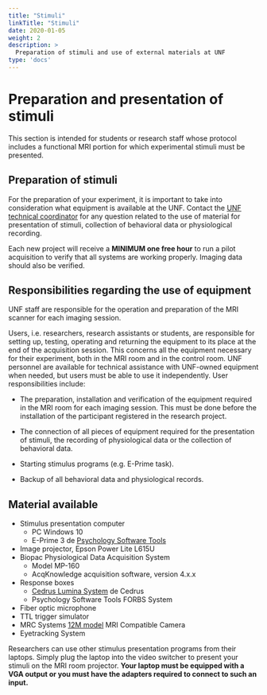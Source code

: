 ```yaml
---
title: "Stimuli"
linkTitle: "Stimuli"
date: 2020-01-05
weight: 2
description: >
  Preparation of stimuli and use of external materials at UNF
type: 'docs'
---
```



# Preparation and presentation of stimuli

This section is intended for students or research staff whose protocol includes a functional MRI portion for which experimental stimuli must be presented.


## Preparation of stimuli

For the preparation of your experiment, it is important to take into consideration what equipment is available at the UNF. Contact the [UNF technical coordinator](mailto:support.unf@criugm.qc.ca) for any question related to the use of material for presentation of stimuli, collection of behavioral data or physiological recording.

Each new project will receive a **MINIMUM one free hour** to run a pilot acquisition to verify that all systems are working properly. Imaging data should also be verified.

## Responsibilities regarding the use of equipment

UNF staff are responsible for the operation and preparation of the MRI scanner for each imaging session.

Users, i.e. researchers, research assistants or students, are responsible for setting up, testing, operating and returning the equipment to its place at the end of the acquisition session. This concerns all the equipment necessary for their experiment, both in the MRI room and in the control room. UNF personnel are available for technical assistance with UNF-owned equipment when needed, but users must be able to use it independently. User responsibilities include:

- The preparation, installation and verification of the equipment required in the MRI room for each imaging session. This must be done before the installation of the participant registered in the research project.

- The connection of all pieces of equipment required for the presentation of stimuli, the recording of physiological data or the collection of behavioral data.

- Starting stimulus programs (e.g. E-Prime task).

- Backup of all behavioral data and physiological records.


## Material available

* Stimulus presentation computer
     * PC Windows 10
     * E-Prime 3 de <a href="http://www.pstnet.com/" target="blank">Psychology Software Tools</a>
* Image projector, Epson Power Lite L615U
* Biopac Physiological Data Acquisition System
     * Model MP-160
     * AcqKnowledge acquisition software, version 4.x.x
* Response boxes
     * <a href="https://cedrus.com/lumina/controller.htm" target="blank">Cedrus Lumina System</a> de Cedrus
     * Psychology Software Tools FORBS System
* Fiber optic microphone
* TTL trigger simulator
* MRC Systems <a href="http://www.mrc-systems.de/en/products/mr-compatible-cameras#12m-camera" target="blank">12M model</a> MRI Compatible Camera
* Eyetracking System

Researchers can use other stimulus presentation programs from their laptops. Simply plug the laptop into the video switcher to present your stimuli on the MRI room projector. **Your laptop must be equipped with a VGA output or you must have the adapters required to connect to such an input.**
